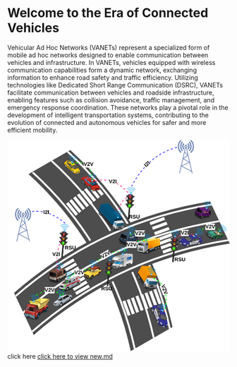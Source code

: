 # Welcome to the Era of Connected Vehicles
Vehicular Ad Hoc Networks (VANETs) represent a specialized form of mobile ad hoc networks designed to enable communication between vehicles and infrastructure. In VANETs, vehicles equipped with wireless communication capabilities form a dynamic network, exchanging information to enhance road safety and traffic efficiency. Utilizing technologies like Dedicated Short Range Communication (DSRC), VANETs facilitate communication between vehicles and roadside infrastructure, enabling features such as collision avoidance, traffic management, and emergency response coordination. These networks play a pivotal role in the development of intelligent transportation systems, contributing to the evolution of connected and autonomous vehicles for safer and more efficient mobility.

![Local Image](images/car.png "car")
click here [click here to view new.md](chapter_1/new.md)













